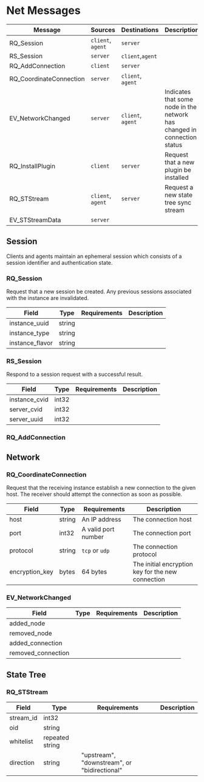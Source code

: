 # Net Messages

| Message              | Sources           | Destinations      | Description                                       |
|----------------------|-------------------|-------------------|---------------------------------------------------|
| RQ_Session           | `client`, `agent` | `server`          |
| RS_Session           | `server`          | `client`,`agent`  |
| RQ_AddConnection     | `client`          | `server`          |
| RQ_CoordinateConnection | `server`       | `client`, `agent` |
| EV_NetworkChanged    | `server`          | `client`, `agent` | Indicates that some node in the network has changed in connection status |
| RQ_InstallPlugin     | `client`          | `server`          | Request that a new plugin be installed            |
| RQ_STStream          | `client`, `agent` | `server`          | Request a new state tree sync stream              |
| EV_STStreamData      | `server`          | 

## Session
Clients and agents maintain an ephemeral session which consists of a session identifier
and authentication state.

### RQ_Session
Request that a new session be created. Any previous sessions associated with the
instance are invalidated.

| Field            | Type       | Requirements              | Description                                              |
|------------------|------------|---------------------------|----------------------------------------------------------|
| instance_uuid    | string     |                           |   |
| instance_type    | string     |                           |   |
| instance_flavor  | string     |                           |   |

### RS_Session
Respond to a session request with a successful result.

| Field            | Type       | Requirements              | Description                                              |
|------------------|------------|---------------------------|----------------------------------------------------------|
| instance_cvid    | int32      |                           |   |
| server_cvid      | int32      |                           |   |
| server_uuid      | int32      |                           |   |

### RQ_AddConnection

## Network

### RQ_CoordinateConnection
Request that the receiving instance establish a new connection to the given host.
The receiver should attempt the connection as soon as possible.

| Field            | Type       | Requirements              | Description                                              |
|------------------|------------|---------------------------|----------------------------------------------------------|
| host             | string     | An IP address             | The connection host  |
| port             | int32      | A valid port number       | The connection port  |
| protocol         | string     | `tcp` or `udp`            | The connection protocol  |
| encryption_key   | bytes      | 64 bytes                  | The initial encryption key for the new connection        |

### EV_NetworkChanged

| Field            | Type       | Requirements              | Description                                              |
|------------------|------------|---------------------------|----------------------------------------------------------|
| added_node       |            |                           |   |
| removed_node     |            |                           |   |
| added_connection |            |                           |   |
| removed_connection |          |                           |   |

## State Tree

### RQ_STStream

| Field            | Type       | Requirements              | Description                                              |
|------------------|------------|---------------------------|----------------------------------------------------------|
| stream_id        | int32      |
| oid              | string     |                           |
| whitelist        | repeated string |                      |
| direction        | string     | "upstream", "downstream", or "bidirectional" |
